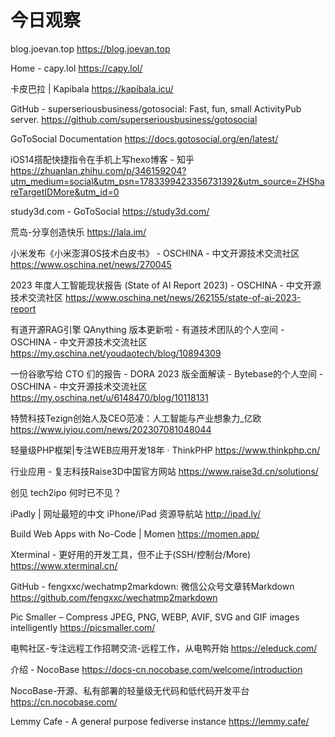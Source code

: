 # 今日观察

blog.joevan.top  https://blog.joevan.top  

Home - capy.lol  https://capy.lol/  

卡皮巴拉 | Kapibala  https://kapibala.icu/  

GitHub - superseriousbusiness/gotosocial: Fast, fun, small ActivityPub server.  https://github.com/superseriousbusiness/gotosocial  

GoToSocial Documentation  https://docs.gotosocial.org/en/latest/  

iOS14搭配快捷指令在手机上写hexo博客 - 知乎  https://zhuanlan.zhihu.com/p/346159204?utm_medium=social&utm_psn=1783399423356731392&utm_source=ZHShareTargetIDMore&utm_id=0  

study3d.com - GoToSocial  https://study3d.com/  

荒岛-分享创造快乐  https://lala.im/  

小米发布《小米澎湃OS技术白皮书》 - OSCHINA - 中文开源技术交流社区  https://www.oschina.net/news/270045  

2023 年度人工智能现状报告 (State of AI Report 2023) - OSCHINA - 中文开源技术交流社区  https://www.oschina.net/news/262155/state-of-ai-2023-report  

有道开源RAG引擎 QAnything 版本更新啦 - 有道技术团队的个人空间 - OSCHINA - 中文开源技术交流社区  https://my.oschina.net/youdaotech/blog/10894309  

    

一份谷歌写给 CTO 们的报告 - DORA 2023 版全面解读 - Bytebase的个人空间 - OSCHINA - 中文开源技术交流社区  https://my.oschina.net/u/6148470/blog/10118131  

特赞科技Tezign创始人及CEO范凌：人工智能与产业想象力_亿欧  https://www.iyiou.com/news/202307081048044  

轻量级PHP框架|专注WEB应用开发18年 · ThinkPHP  https://www.thinkphp.cn/  

行业应用 - 复志科技Raise3D中国官方网站  https://www.raise3d.cn/solutions/  

创见 tech2ipo 何时已不见？  

iPadly | 网址最短的中文 iPhone/iPad 资源导航站  http://ipad.ly/  

Build Web Apps with No-Code | Momen  https://momen.app/  

Xterminal - 更好用的开发工具，但不止于(SSH/控制台/More)  https://www.xterminal.cn/  

GitHub - fengxxc/wechatmp2markdown: 微信公众号文章转Markdown  https://github.com/fengxxc/wechatmp2markdown  

Pic Smaller – Compress JPEG, PNG, WEBP, AVIF, SVG and GIF images intelligently  https://picsmaller.com/  

电鸭社区-专注远程工作招聘交流-远程工作，从电鸭开始  https://eleduck.com/  

介绍 - NocoBase  https://docs-cn.nocobase.com/welcome/introduction  

NocoBase-开源、私有部署的轻量级无代码和低代码开发平台  https://cn.nocobase.com/  

Lemmy Cafe - A general purpose fediverse instance  https://lemmy.cafe/  
